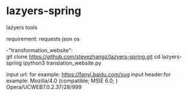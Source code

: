 # lazyers-spring
lazyers tools

requirement:
  requests
  json
  os

-"transformation_website":  
  git clone https://github.com/stevezhangz/lazyers-spring.git 
  cd lazyers-spring 
  ipython3 translation_website.py 
  
  input url: for example: https://fanyi.baidu.com/sug 
  input header:for example: Mozilla/4.0 (compatible; MSIE 6.0; ) Opera/UCWEB7.0.2.37/28/999 

